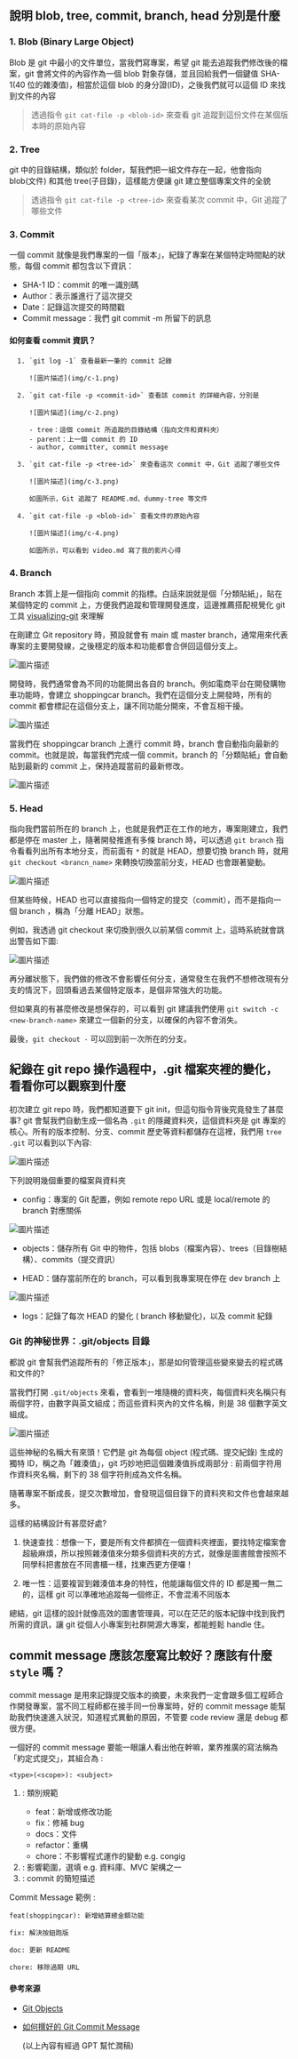 ## 說明 blob, tree, commit, branch, head 分別是什麼

### 1. Blob (Binary Large Object)

Blob 是 git 中最小的文件單位，當我們寫專案，希望 git 能去追蹤我們修改後的檔案，git 會將文件的內容作為一個 blob 對象存儲，並且回給我們一個鍵值 SHA-1(40 位的雜湊值)，相當於這個 blob 的身分證(ID)，之後我們就可以這個 ID 來找到文件的內容

> 透過指令 `git cat-file -p <blob-id>` 來查看 git 追蹤到這份文件在某個版本時的原始內容

### 2. Tree

git 中的目錄結構，類似於 folder，幫我們把一組文件存在一起，他會指向 blob(文件) 和其他 tree(子目錄)，這樣能方便讓 git 建立整個專案文件的全貌

> 透過指令 `git cat-file -p <tree-id>` 來查看某次 commit 中，Git 追蹤了哪些文件

### 3. Commit

一個 commit 就像是我們專案的一個「版本」，紀錄了專案在某個特定時間點的狀態，每個 commit 都包含以下資訊：

- SHA-1 ID：commit 的唯一識別碼
- Author：表示誰進行了這次提交
- Date：記錄這次提交的時間戳
- Commit message：我們 git commit -m 所留下的訊息

#### 如何查看 commit 資訊？

      1. `git log -1` 查看最新一筆的 commit 記錄

         ![圖片描述](img/c-1.png)

      2. `git cat-file -p <commit-id>` 查看該 commit 的詳細內容，分別是

         ![圖片描述](img/c-2.png)

         - tree：這個 commit 所追蹤的目錄結構（指向文件和資料夾）
         - parent：上一個 commit 的 ID
         - author, committer, commit message

      3. `git cat-file -p <tree-id>` 來查看這次 commit 中，Git 追蹤了哪些文件

         ![圖片描述](img/c-3.png)

         如圖所示，Git 追蹤了 README.md、dummy-tree 等文件

      4. `git cat-file -p <blob-id>` 查看文件的原始內容

         ![圖片描述](img/c-4.png)

         如圖所示，可以看到 video.md 寫了我的影片心得

### 4. Branch

Branch 本質上是一個指向 commit 的指標。白話來說就是個「分類貼紙」，貼在某個特定的 commit 上，方便我們追蹤和管理開發進度，這邊推薦搭配視覺化 git 工具 [visualizing-git](https://git-school.github.io/visualizing-git/) 來理解

在剛建立 Git repository 時，預設就會有 main 或 master branch，通常用來代表專案的主要開發線，之後穩定的版本和功能都會合併回這個分支上。

![圖片描述](img/b-1.png)

開發時，我們通常會為不同的功能開出各自的 branch。例如電商平台在開發購物車功能時，會建立 shoppingcar branch。我們在這個分支上開發時，所有的 commit 都會標記在這個分支上，讓不同功能分開來，不會互相干擾。

![圖片描述](img/b-2.png)

當我們在 shoppingcar branch 上進行 commit 時，branch 會自動指向最新的 commit。也就是說，每當我們完成一個 commit，branch 的「分類貼紙」會自動貼到最新的 commit 上，保持追蹤當前的最新修改。

![圖片描述](img/b-3.png)

### 5. Head

指向我們當前所在的 branch 上，也就是我們正在工作的地方，專案剛建立，我們都是停在 master 上，隨著開發推進有多條 branch 時，可以透過 `git branch` 指令看看列出所有本地分支，而前面有 `*` 的就是 HEAD，想要切換 branch 時，就用 `git checkout <brancn_name>` 來轉換切換當前分支，HEAD 也會跟著變動。

![圖片描述](img/h-1.png)

但某些時候，HEAD 也可以直接指向一個特定的提交（commit），而不是指向一個 branch ，稱為「分離 HEAD」狀態。

例如，我透過 git checkout 來切換到很久以前某個 commit 上，這時系統就會跳出警告如下圖:

![圖片描述](img/h-2.png)

再分離狀態下，我們做的修改不會影響任何分支，通常發生在我們不想修改現有分支的情況下，回頭看過去某個特定版本，是個非常強大的功能。

但如果真的有甚麼修改是想保存的，可以看到 git 建議我們使用 `git switch -c <new-branch-name>` 來建立一個新的分支，以確保的內容不會消失。

最後，`git checkout -` 可以回到前一次所在的分支。

## 紀錄在 git repo 操作過程中，.git 檔案夾裡的變化，看看你可以觀察到什麼

初次建立 git repo 時，我們都知道要下 git init，但這句指令背後究竟發生了甚麼事?
git 會幫我們自動生成一個名為 `.git` 的隱藏資料夾，這個資料夾是 git 專案的核心。所有的版本控制、分支、commit 歷史等資料都儲存在這裡，我們用 `tree .git` 可以看到以下內容:

![圖片描述](img/git-1.png)

下列說明幾個重要的檔案與資料夾

- config：專案的 Git 配置，例如 remote repo URL 或是 local/remote 的 branch 對應關係

![圖片描述](img/git-3.png)

- objects：儲存所有 Git 中的物件，包括 blobs（檔案內容）、trees（目錄樹結構）、commits（提交資訊）

- HEAD：儲存當前所在的 branch，可以看到我專案現在停在 dev branch 上

![圖片描述](img/git-4.png)

- logs：記錄了每次 HEAD 的變化 ( branch 移動變化)，以及 commit 紀錄

### Git 的神秘世界：.git/objects 目錄

都說 git 會幫我們追蹤所有的「修正版本」，那是如何管理這些變來變去的程式碼和文件的?

當我們打開 `.git/objects` 來看，會看到一堆隨機的資料夾，每個資料夾名稱只有兩個字符，由數字與英文組成；而這些資料夾內的文件名稱，則是 38 個數字英文組成。

![圖片描述](img/git-2.png)

這些神秘的名稱大有來頭！它們是 git 為每個 object (程式碼、提交紀錄) 生成的獨特 ID，稱之為「雜湊值」，git 巧妙地把這個雜湊值拆成兩部分 : 前兩個字符用作資料夾名稱，剩下的 38 個字符則成為文件名稱。

隨著專案不斷成長，提交次數增加，會發現這個目錄下的資料夾和文件也會越來越多。

這樣的結構設計有甚麼好處?

1.  快速查找：想像一下，要是所有文件都擠在一個資料夾裡面，要找特定檔案會超級麻煩，所以按照雜湊值來分類多個資料夾的方式，就像是圖書館會按照不同學科把書放在不同書櫃一樣，找東西更方便囉！

2.  唯一性：這要複習到雜湊值本身的特性，他能讓每個文件的 ID 都是獨一無二的，這樣 git 可以準確地追蹤每一個修正，不會混淆不同版本

總結，git 這樣的設計就像高效的圖書管理員，可以在茫茫的版本紀錄中找到我們所需的資訊，讓 git 從個人小專案到社群開源大專案，都能輕鬆 handle 住。

## commit message 應該怎麼寫比較好？應該有什麼 `style` 嗎？

commit message 是用來記錄提交版本的摘要，未來我們一定會跟多個工程師合作開發專案，當不同工程師都在接手同一份專案時，好的 commit message 能幫助我們快速進入狀況，知道程式異動的原因，不管要 code review 還是 debug 都很方便。

一個好的 commit message 要能一眼讓人看出他在幹嘛，業界推廣的寫法稱為「約定式提交」，其組合為 :

```
<type>(<scope>): <subject>
```

1. <type> : 類別規範
   - feat：新增或修改功能
   - fix：修補 bug
   - docs：文件
   - refactor：重構
   - chore：不影響程式運作的變動 e.g. congig
2. <scope> : 影響範圍，選填 e.g. 資料庫、MVC 架構之一
3. <subject> : commit 的簡短描述

Commit Message 範例 :

```
feat(shoppingcar): 新增結算總金額功能

fix: 解決按鈕跑版

doc: 更新 README

chore: 移除過期 URL
```

#### 參考來源

- [Git Objects](https://git-scm.com/book/zh-tw/v2/Git-Internals-Git-Objects)
- [如何撰好的 Git Commit Message](https://heidiliu2020.github.io/git-commit-message/)

  (以上內容有經過 GPT 幫忙潤稿)
